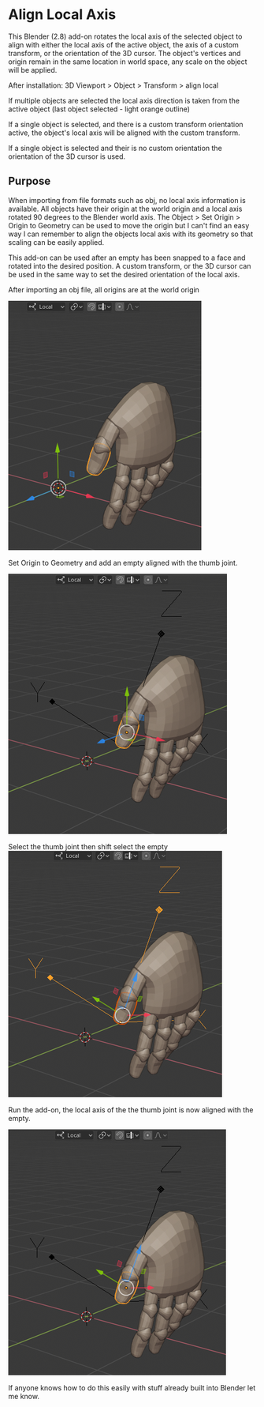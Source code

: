# Align Local Axis


This Blender (2.8) add-on rotates the local axis of the selected object to align with either the local axis of the active object, the axis of a custom transform, or the orientation of the 3D cursor. The object's vertices and origin remain in the same location in world space, any scale on the object will be applied.

After installation: 3D Viewport > Object > Transform > align local

If multiple objects are selected the local axis direction is taken from the active object (last object selected - light orange outline)

If a single object is selected, and there is a custom transform orientation active, the object's local axis will be aligned with the custom transform.

If a single object is selected and their is no custom orientation the orientation of the 3D cursor is used.

## Purpose

When importing from file formats such as obj, no local axis information is available. All objects have their origin at the world origin and a local axis rotated 90 degrees to the Blender world axis. The Object > Set Origin > Origin to Geometry can be used to move the origin but I can't find an easy way I can remember to align the objects local axis with its geometry so that scaling can be easily applied.

This add-on can be used after an empty has been snapped to a face and rotated into the desired position.  A custom transform, or the 3D cursor can be used in the same way to set the desired orientation of the local axis.

After importing an obj file, all origins are at the world origin

![](assets/readme-dca32629.png)

Set Origin to Geometry and add an empty aligned with the thumb joint.

![](assets/readme-35b0d3a0.png)

Select the thumb joint then shift select the empty
![](assets/readme-11a5cec6.png)

Run the add-on, the local axis of the the thumb joint is now aligned with the empty.

![](assets/readme-90c221aa.png)

If anyone knows how to do this easily with stuff already built into Blender let me know.
